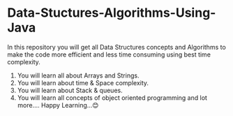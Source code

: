 # Data-Stuctures-Algorithms-Using-Java
In this repository you will get all Data Structures concepts and Algorithms to make the code more efficient and less time consuming using best time complexity.
1) You will learn all about Arrays and Strings.
2) You will learn about time & Space complexity.
3) You will learn about Stack & queues.
4) You will learn all concepts of object oriented programming
and lot more....
Happy Learning...😊
